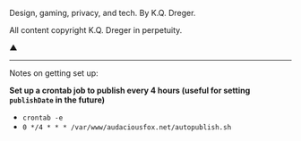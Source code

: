 Design, gaming, privacy, and tech. By K.Q. Dreger. 

All content copyright K.Q. Dreger in perpetuity. 

▲

---

Notes on getting set up: 

**Set up a crontab job to publish every 4 hours (useful for setting `publishDate` in the future)**

* `crontab -e`
* `0 */4 * * * /var/www/audaciousfox.net/autopublish.sh`